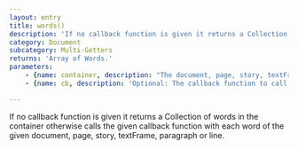 ```yaml
---
layout: entry
title: words()
description: 'If no callback function is given it returns a Collection of words in the container otherwise calls the given callback function with each word of the given document, page, story, textFrame, paragraph or line.'
category: Document
subcategory: Multi-Getters
returns: 'Array of Words.'
parameters:
    - {name: container, description: "The document, page, story, textFrame, paragraph or line instance\n                                                       to iterate the words in"}
    - {name: cb, description: 'Optional: The callback function to call with each word. When this function returns false the loop stops. Passed arguments: word, loopCount'}

---
```

If no callback function is given it returns a Collection of words in the container otherwise calls the given callback function with each word of the given document, page, story, textFrame, paragraph or line.